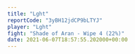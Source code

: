 ```yaml
---
title: "Lght"
reportCode: "3yBH12jdCP9bLTYJ"
player: "Lght"
fight: "Shade of Aran - Wipe 4 (22%)"
date: 2021-06-07T18:57:55.202000+00:00
---
```

